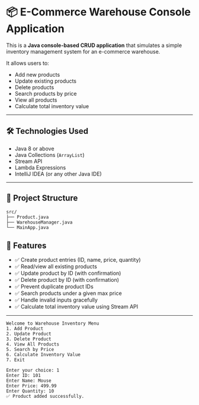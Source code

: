 # 📦 E-Commerce Warehouse Console Application

This is a **Java console-based CRUD application** that simulates a simple inventory management system for an e-commerce warehouse.

It allows users to:

- Add new products
- Update existing products
- Delete products
- Search products by price
- View all products
- Calculate total inventory value

---

## 🛠️ Technologies Used

- Java 8 or above
- Java Collections (`ArrayList`)
- Stream API
- Lambda Expressions
- IntelliJ IDEA (or any other Java IDE)

---

## 📁 Project Structure
```
src/
├── Product.java
├── WarehouseManager.java
└── MainApp.java
```

## 🔧 Features

- ✅ Create product entries (ID, name, price, quantity)
- ✅ Read/view all existing products
- ✅ Update product by ID (with confirmation)
- ✅ Delete product by ID (with confirmation)
- ✅ Prevent duplicate product IDs
- ✅ Search products under a given max price
- ✅ Handle invalid inputs gracefully
- ✅ Calculate total inventory value using Stream API

---

```
Welcome to Warehouse Inventory Menu
1. Add Product
2. Update Product
3. Delete Product
4. View All Products
5. Search by Price
6. Calculate Inventory Value
7. Exit

Enter your choice: 1
Enter ID: 101
Enter Name: Mouse
Enter Price: 499.99
Enter Quantity: 10
✅ Product added successfully.
```

